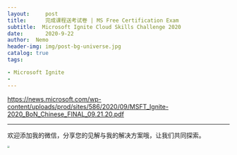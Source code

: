 ```yaml
---
layout:     post
title:      完成课程送考试卷 | MS Free Certification Exam
subtitle:  Microsoft Ignite Cloud Skills Challenge 2020
date:       2020-9-22
author:  Nemo
header-img: img/post-bg-universe.jpg
catalog: true
tags:

- Microsoft Ignite
- 
---
```




https://news.microsoft.com/wp-content/uploads/prod/sites/586/2020/09/MSFT_Ignite-2020_BoN_Chinese_FINAL_09.21.20.pdf



------

欢迎添加我的微信，分享您的见解与我的解决方案哦，让我们共同探索。

<img src="https://cdn.jsdelivr.net/gh/tangx007/tangx007.github.io/img/nemo-qrcode.jpg" style="zoom: 33%;" />